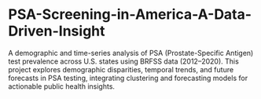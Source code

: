 # PSA-Screening-in-America-A-Data-Driven-Insight
A demographic and time-series analysis of PSA (Prostate-Specific Antigen) test prevalence across U.S. states using BRFSS data (2012–2020). This project explores demographic disparities, temporal trends, and future forecasts in PSA testing, integrating clustering and forecasting models for actionable public health insights.
